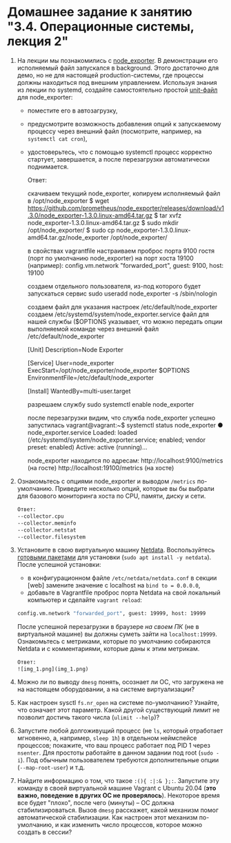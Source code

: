 # Домашнее задание к занятию "3.4. Операционные системы, лекция 2"

1. На лекции мы познакомились с [node_exporter](https://github.com/prometheus/node_exporter/releases). В демонстрации его исполняемый файл запускался в background. Этого достаточно для демо, но не для настоящей production-системы, где процессы должны находиться под внешним управлением. Используя знания из лекции по systemd, создайте самостоятельно простой [unit-файл](https://www.freedesktop.org/software/systemd/man/systemd.service.html) для node_exporter:

    * поместите его в автозагрузку,
    * предусмотрите возможность добавления опций к запускаемому процессу через внешний файл (посмотрите, например, на `systemctl cat cron`),
    * удостоверьтесь, что с помощью systemctl процесс корректно стартует, завершается, а после перезагрузки автоматически поднимается.


       Ответ:
       
       скачиваем текущий node_exporter, копируем исполняемый файл в /opt/node_exporter
       $ wget https://github.com/prometheus/node_exporter/releases/download/v1.3.0/node_exporter-1.3.0.linux-amd64.tar.gz
       $ tar xvfz node_exporter-1.3.0.linux-amd64.tar.gz
       $ sudo mkdir /opt/node_exporter/
       $ sudo cp node_exporter-1.3.0.linux-amd64.tar.gz/node_exporter /opt/node_exporter/
       
       в свойствах vagrantfile настраиваем проброс порта 9100 гостя (порт по умолчанию node_exporter) на порт хоста 19100 (например):
       config.vm.network "forwarded_port", guest: 9100, host: 19100
   
       создаем отдельного пользователя, из-под которого будет запускаться сервис
       sudo useradd node_exporter -s /sbin/nologin
       
       создаем файл для указания настроек /etc/default/node_exporter
       создаем /etc/systemd/system/node_exporter.service файл для нашей службы ($OPTIONS указывает, что можно передать опции выполняемой команде через внешний файл /etc/default/node_exporter 
   
         [Unit]
         Description=Node Exporter
         
         [Service]
         User=node_exporter
         ExecStart=/opt/node_exporter/node_exporter $OPTIONS
         EnvironmentFile=/etc/default/node_exporter
         
         [Install]
         WantedBy=multi-user.target
       
       разрешаем службу
       sudo systemctl enable node_exporter
   
       после перезагрузки видим, что служба node_exporter успешно запустилась
       vagrant@vagrant:~$ systemctl status node_exporter
         ● node_exporter.service
            Loaded: loaded (/etc/systemd/system/node_exporter.service; enabled; vendor preset: enabled)
            Active: active (running)...
   
       node_exporter находится по адресам:
       http://localhost:9100/metrics (на госте)
       http://localhost:19100/metrics (на хосте)
    

2. Ознакомьтесь с опциями node_exporter и выводом `/metrics` по-умолчанию. Приведите несколько опций, которые вы бы выбрали для базового мониторинга хоста по CPU, памяти, диску и сети.


       Ответ:
       --collector.cpu  
       --collector.meminfo
       --collector.netstat
       --collector.filesystem
3. Установите в свою виртуальную машину [Netdata](https://github.com/netdata/netdata). Воспользуйтесь [готовыми пакетами](https://packagecloud.io/netdata/netdata/install) для установки (`sudo apt install -y netdata`). После успешной установки:
    * в конфигурационном файле `/etc/netdata/netdata.conf` в секции [web] замените значение с localhost на `bind to = 0.0.0.0`,
    * добавьте в Vagrantfile проброс порта Netdata на свой локальный компьютер и сделайте `vagrant reload`:

    ```bash
    config.vm.network "forwarded_port", guest: 19999, host: 19999
    ```

    После успешной перезагрузки в браузере *на своем ПК* (не в виртуальной машине) вы должны суметь зайти на `localhost:19999`. Ознакомьтесь с метриками, которые по умолчанию собираются Netdata и с комментариями, которые даны к этим метрикам.


       Ответ:
       ![img_1.png](img_1.png)

4. Можно ли по выводу `dmesg` понять, осознает ли ОС, что загружена не на настоящем оборудовании, а на системе виртуализации?
5. Как настроен sysctl `fs.nr_open` на системе по-умолчанию? Узнайте, что означает этот параметр. Какой другой существующий лимит не позволит достичь такого числа (`ulimit --help`)?
6. Запустите любой долгоживущий процесс (не `ls`, который отработает мгновенно, а, например, `sleep 1h`) в отдельном неймспейсе процессов; покажите, что ваш процесс работает под PID 1 через `nsenter`. Для простоты работайте в данном задании под root (`sudo -i`). Под обычным пользователем требуются дополнительные опции (`--map-root-user`) и т.д.
7. Найдите информацию о том, что такое `:(){ :|:& };:`. Запустите эту команду в своей виртуальной машине Vagrant с Ubuntu 20.04 (**это важно, поведение в других ОС не проверялось**). Некоторое время все будет "плохо", после чего (минуты) – ОС должна стабилизироваться. Вызов `dmesg` расскажет, какой механизм помог автоматической стабилизации. Как настроен этот механизм по-умолчанию, и как изменить число процессов, которое можно создать в сессии?
